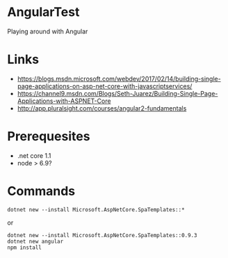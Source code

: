 # AngularTest
Playing around with Angular

# Links
* https://blogs.msdn.microsoft.com/webdev/2017/02/14/building-single-page-applications-on-asp-net-core-with-javascriptservices/
* https://channel9.msdn.com/Blogs/Seth-Juarez/Building-Single-Page-Applications-with-ASPNET-Core
* http://app.pluralsight.com/courses/angular2-fundamentals

# Prerequesites
* .net core 1.1
* node > 6.9?

# Commands
    dotnet new --install Microsoft.AspNetCore.SpaTemplates::*
or

    dotnet new --install Microsoft.AspNetCore.SpaTemplates::0.9.3
    dotnet new angular
    npm install
